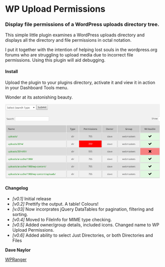WP Upload Permissions
============================

### Display file permissions of a WordPress uploads directory tree.

This simple little plugin examines a WordPress uploads directory and displays all the directory
and file permissions in octal notation. 

I put it together with the intention of helping lost souls in the wordpress.org forums who are struggling
to upload media due to incorrect file permissions.  Using this plugin will aid debugging. 

#### Install

Upload the plugin to your plugins directory, activate it and view it in action in your Dashboard Tools menu.

Wonder at its astonishing beauty.

![Upload Permissions](screenshot.1.png)


#### Changelog

* _[v0.1]_ Initial release
* _[v0.2]_ Prettify the output.  A table!  Colours!
* _[v.03]_ Now incorprates jQuery DataTables for pagination, filtering and sorting.
* _[v0.4]_ Moved to FileInfo for MIME type checking.
* _[v0.5]_ Added owner/group details, included icons.  Changed name to WP Upload Permissions.
* _[v0.6]_ Added ability to select Just Directories, or both Directories and Files

__Dave Naylor__

[WPRanger](http://wpranger.co.uk)
